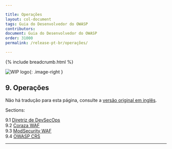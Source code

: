 ```yaml
---

title: Operações
layout: col-document
tags: Guia do Desenvolvedor do OWASP
contributors:
document: Guia do Desenvolvedor do OWASP
order: 31000
permalink: /release-pt-br/operações/

---
```


{% include breadcrumb.html %}

<style type="text/css">
.image-right {
  height: 180px;
  display: block;
  margin-left: auto;
  margin-right: auto;
  float: right;
}
</style>

![WIP logo](../../assets/images/dg_wip.png "Trabalho em andamento"){: .image-right }

## 9. Operações

Não há tradução para esta página, consulte a [versão original em inglês][release1100].

Sections:

9.1 [Diretriz de DevSecOps](01-devsecops.md)  
9.2 [Coraza WAF](02-coraza.md)  
9.3 [ModSecurity WAF](03-modsecurity.md)  
9.4 [OWASP CRS](04-crs.md)  

----

[release1100]: https://github.com/OWASP/www-project-developer-guide/blob/main/draft/11-operations/toc.md

